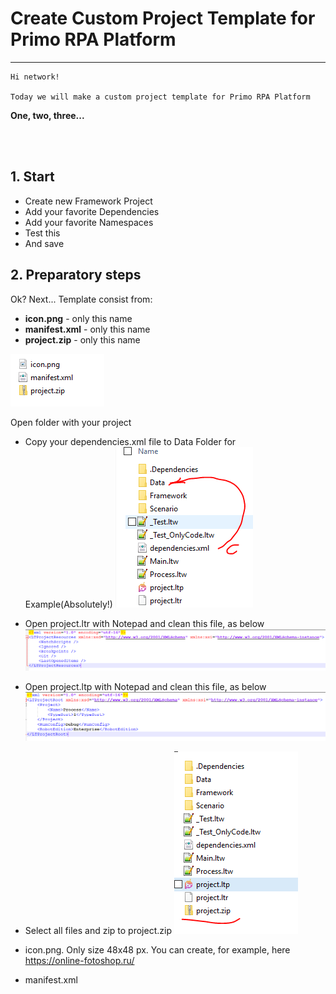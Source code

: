 # Create Custom Project Template for Primo RPA Platform
------------

```
Hi network!

Today we will make a custom project template for Primo RPA Platform
```

**One, two, three...**

<br><br>

## 1. Start 
- Create new Framework Project 
- Add your favorite Dependencies
- Add your favorite Namespaces
- Test this
- And save

## 2. Preparatory steps
Ok? Next... Template consist from:
- **icon.png** - only this name
- **manifest.xml** - only this name
- **project.zip** - only this name

![Template Folder](https://raw.githubusercontent.com/Alefair/Primo.Alefair/main/Lessons/Images/Custom_Template/1.PNG)

Open folder with your project
- Copy your dependencies.xml file to Data Folder for Example(Absolutely!)
![depencies file](https://raw.githubusercontent.com/Alefair/Primo.Alefair/main/Lessons/Images/Custom_Template/2.PNG)

- Open project.ltr with Notepad and clean this file, as below
![project.ltr](https://raw.githubusercontent.com/Alefair/Primo.Alefair/main/Lessons/Images/Custom_Template/3.PNG)

- Open project.ltp with Notepad and clean this file, as below
![project.ltp](https://raw.githubusercontent.com/Alefair/Primo.Alefair/main/Lessons/Images/Custom_Template/4.PNG)

- Select all files and zip to project.zip
![zip](https://raw.githubusercontent.com/Alefair/Primo.Alefair/main/Lessons/Images/Custom_Template/5.PNG)

- icon.png. Only size 48x48 px. You can create, for example, here https://online-fotoshop.ru/


- manifest.xml
